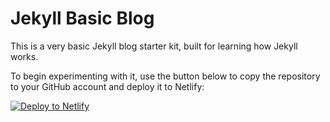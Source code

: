 # Jekyll Basic Blog

This is a very basic Jekyll blog starter kit, built for learning how Jekyll works.

To begin experimenting with it, use the button below to copy the repository to your GitHub account and deploy it to Netlify:

[![Deploy to Netlify](https://www.netlify.com/img/deploy/button.svg)](https://app.netlify.com/start/deploy?repository=https://github.com/verythorough/jekyll-basic-blog)